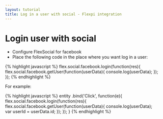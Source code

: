 ```yaml
---
layout: tutorial
title: Log in a user with social - Flexpi integration
---
```


# Login user with social

* Configure FlexSocial for facebook 
* Place the following code in the place where you want log in a user:

{% highlight javascript %}
flex.social.facebook.login(function(res){
    flex.social.facebook.getUser(function(userData){ 
        console.log(userData);
    });
});
{% endhighlight %}

For example:

{% highlight javascript %}
entity
    .bind('Click', function(e){
        flex.social.facebook.login(function(res){
            flex.social.facebook.getUser(function(userData){ 
                console.log(userData);
                var userId = userData.id;
            });
        });
    }
{% endhighlight %}